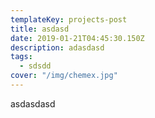 ```yaml
---
templateKey: projects-post
title: asdasd
date: 2019-01-21T04:45:30.150Z
description: adasdasd
tags:
  - sdsdd
cover: "/img/chemex.jpg"
---
```

asdasdasd
